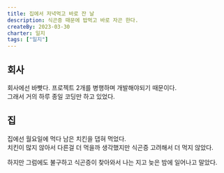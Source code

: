 ```yaml
---
title: 집에서 저녁먹고 바로 잔 날
description: 식곤증 때문에 밥먹고 바로 자곤 한다.
createBy: 2023-03-30
charter: 일지
tags: ["일지"]
---
```


## 회사

회사에선 바빳다. 프로젝트 2개를 병행하며 개발해야되기 때문이다.              
그래서 거의 하루 종일 코딩만 하고 있었다.

## 집 

집에선 월요일에 먹다 남은 치킨을 댑혀 먹었다.                   
치킨이 많지 않아서 다른걸 더 먹을까 생각했지만 식곤증 고려해서 더 먹지 않았다.         

하지만 그럼에도 불구하고 식곤증이 찾아와서 나는 지고 늦은 밤에 일어나고 말았다.